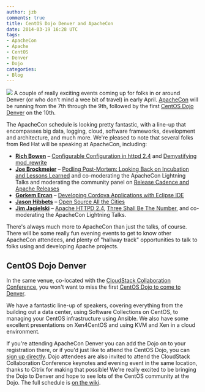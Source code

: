 ```yaml
---
author: jzb
comments: true
title: CentOS Dojo Denver and ApacheCon
date: 2014-03-19 16:28 UTC
tags:
- ApacheCon
- Apache
- CentOS
- Denver
- Dojo
categories:
- Blog
---
```


![](blog/apachecon_denver.png) A couple of really exciting events coming up for folks in or around Denver (or who don't mind a wee bit of travel) in early April. [ApacheCon](http://events.linuxfoundation.org/events/apachecon-north-america/) will be running from the 7th through the 9th, followed by the first [CentOS Dojo Denver](http://wiki.centos.org/Events/Dojo/Denver2014) on the 10th. 

The ApacheCon schedule is looking pretty fantastic, with a line-up that encompasses big data, logging, cloud, software frameworks, development and architecture, and much more. We're pleased to note that several folks from Red Hat will be speaking at ApacheCon, including:

 * **[Rich Bowen](http://events.linuxfoundation.org/events/apachecon-north-america/program/schedule)** &ndash; [Configurable Configuration in httpd 2.4](http://apacheconnorthamerica2014.sched.org/event/52518d9b58096196c204d5aa25620bf7?iframe=yes&w=100&sidebar=yes&bg=no) and [Demystifying mod_rewrite](http://apacheconnorthamerica2014.sched.org/event/25429f2ec27fc8862bf075fca75294c9?iframe=yes&w=100&sidebar=yes&bg=no)
 * **[Joe Brockmeier](http://apacheconnorthamerica2014.sched.org/speaker/joebrockmeier3#.UynM3XVdWD0)** &ndash; [Podling Post-Mortem: Looking Back on Incubation and Lessons Learned](http://apacheconnorthamerica2014.sched.org/event/36b2fe4ce66bba60fd5651b972c04810) and co-moderating the ApacheCon Lightning Talks and moderating the community panel on [Release Cadence and Apache Releases](http://apacheconnorthamerica2014.sched.org/event/56206612ecb78529dbc90b5b8c883f6d)
 * **[Gorkem Ercan](http://apacheconnorthamerica2014.sched.org/speaker/gorkem.ercan#.UynNu3VdWD0)** &ndash; [Developing Cordova Applications with Eclipse IDE](http://apacheconnorthamerica2014.sched.org/event/c514023470deb12f7ce4921b4bd35fe4)
 * **[Jason Hibbets](http://apacheconnorthamerica2014.sched.org/speaker/jhibbets)** &ndash; [Open Source All the Cities](http://apacheconnorthamerica2014.sched.org/event/4af470e1e0a46b47d03fc2b90bab4e56#.UynOk3VdWD0) 
 * **[Jim Jagielski](http://events.linuxfoundation.org/events/apachecon-north-america/program/schedule)** &ndash; [Apache HTTPD 2.4](http://apacheconnorthamerica2014.sched.org/event/3aa8f66444e69abec8fedeb0987fe7a6), [Three Shall Be The Number](http://apacheconnorthamerica2014.sched.org/event/e5c7dff43783c9e6c8a88bc80d30e46b), and co-moderating the ApacheCon Lightning Talks. 

There's always much more to ApacheCon than just the talks, of course. There will be some really fun evening events to get to know other ApacheCon attendees, and plenty of "hallway track" opportunities to talk to folks using and developing Apache projects.

## CentOS Dojo Denver

In the same venue, co-located with the [CloudStack Collaboration Conference](http://events.linuxfoundation.org/events/cloudstack-collaboration-conference-north-america), you won't want to miss the first [CentOS Dojo to come to Denver](http://wiki.centos.org/Events/Dojo/Denver2014). 

We have a fantastic line-up of speakers, covering everything from the building out a data center, using Software Collections on CentOS, to managing your CentOS infrastructure using Ansible. We also have some excellent presentations on Xen4CentOS and using KVM and Xen in a cloud environment.

If you're attending ApacheCon Denver you can add the Dojo on to your registration there, or if you'd just like to attend the CentOS Dojo, you can [sign up directly](https://www.regonline.com/Register/Checkin.aspx?EventID=1499698). Dojo attendees are also invited to attend the CloudStack Collaboration Conference keynotes and evening event in the same location, thanks to Citrix for making that possible! We're really excited to be bringing the Dojo to Denver and hope to see lots of the CentOS community at the Dojo. The full schedule is [on the wiki](http://wiki.centos.org/Events/Dojo/Denver2014). 
